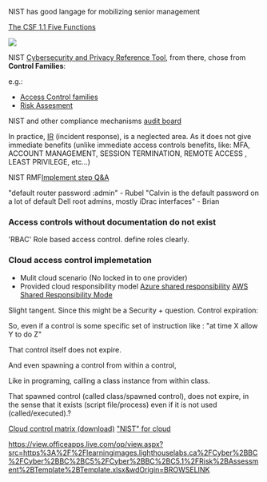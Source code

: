 NIST has good langage for mobilizing senior management

[The CSF 1.1 Five Functions](https://www.nist.gov/cyberframework/getting-started/online-learning/five-functions)

<img src="https://www.nist.gov/sites/default/files/styles/220_x_220_limit/public/images/2018/04/12/ipdrr_circle.png?itok=qV5agiH5" width="auto" />

NIST [Cybersecurity and Privacy Reference Tool](https://csrc.nist.gov/projects/cprt/catalog#/cprt/framework/version/SP_800_53_5_1_1/home), from there, chose from __Control Families__:

e.g.:
- [Access Control families](https://csrc.nist.gov/projects/cprt/catalog#/cprt/framework/version/SP_800_53_5_1_1/home?element=AC)
- [Risk Assesment](https://csrc.nist.gov/projects/cprt/catalog#/cprt/framework/version/SP_800_53_5_1_1/home?element=RA)


NIST and other compliance mechanisms [audit board](https://www.auditboard.com/)


In practice, [IR](https://csrc.nist.gov/projects/cprt/catalog#/cprt/framework/version/SP_800_53_5_1_1/home?element=IR) (incident response), is a neglected area. As it does not give immediate benefits (unlike immediate access controls benefits, like: MFA, ACCOUNT MANAGEMENT, SESSION TERMINATION, REMOTE ACCESS , LEAST PRIVILEGE, etc...)



NIST RMF[Implement step Q&A](https://csrc.nist.gov/CSRC/media/Projects/risk-management/documents/04-Implement%20Step/NIST%20RMF%20Implement%20Step-FAQs.pdf) 


"default router password :admin" - Rubel
"Calvin is the default password on a lot of default Dell root admins, mostly iDrac interfaces" - Brian


### Access controls without documentation do not exist
'RBAC' Role based access control. define roles clearly.

### Cloud access control implemetation
- Mulit cloud scenario (No locked in to one provider)
- Provided cloud responsibility model  [Azure shared responsibility](https://learn.microsoft.com/en-us/azure/security/fundamentals/shared-responsibility) [AWS Shared Responsibility Mode](https://aws.amazon.com/compliance/shared-responsibility-model/)


Slight tangent. Since this might be a Security + question.
Control expiration:

So, even if a control is some specific set of instruction like : "at time X allow Y to do Z"

That control itself does not expire.

And even spawning a control from within a control, 

Like in programing, calling a class instance from within class.

That spawned control (called class/spawned control), does not expire, in the sense that it exists (script file/process) even if it is not used (called/executed).?

[Cloud control matrix (download)](https://cloudsecurityalliance.org/research/cloud-controls-matrix)
["NIST" for cloud](https://cloudsecurityalliance.org/education/ccsk)

https://view.officeapps.live.com/op/view.aspx?src=https%3A%2F%2Flearningimages.lighthouselabs.ca%2FCyber%2BBC%2FCyber%2BBC%2BC5%2FCyber%2BBC%2BC5.1%2FRisk%2BAssessment%2BTemplate%2BTemplate.xlsx&wdOrigin=BROWSELINK
